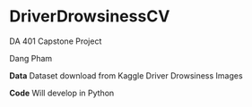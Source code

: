 # DriverDrowsinessCV
DA 401 Capstone Project

Dang Pham

**Data**
Dataset download from Kaggle
Driver Drowsiness Images

**Code**
Will develop in Python